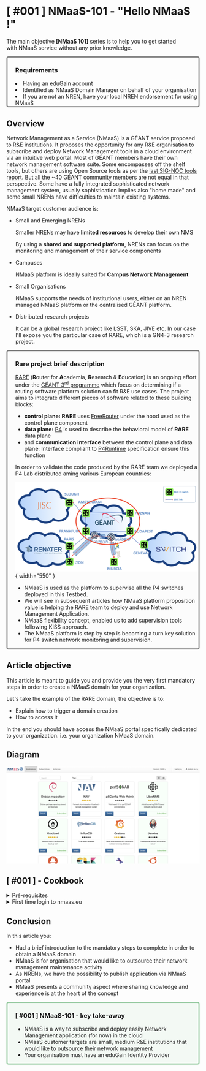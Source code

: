 # [ #001 ] NMaaS-101 - "Hello NMaaS !"

The main objective **[NMaaS 101]** series is to help you to get started with NMaaS service without any prior knowledge.

<div style="border: 3px solid gray; border-radius: 5px; padding-left: 20px;">

<h3>Requirements</h3>
<li>Having an eduGain account</li> 
<li> Identified as NMaaS Domain Manager on behalf of your organisation</li>
<li> If you are not an NREN, have your local NREN endorsement for using NMaaS</li>

</div>

## Overview

Network Management as a Service (NMaaS) is a GÉANT service proposed to R&E institutions. It proposes the opportunity for any R&E organisation to subscribe and deploy Network Management tools in a cloud environment via an intuitive web portal. Most of GÉANT members have their own network management software suite. Some encompasses off the shelf tools, but others are using Open Source tools as per the [last SIG-NOC tools report](https://wiki.geant.org/display/SIGNOC/SIG-NOC+Tools+Survey+2019). But all the ~40 GÉANT community members are not equal in that perspective. Some have a fully integrated sophisticated network management system, usually sophistication implies also "home made" and some small NRENs have difficulties to maintain existing systems.

NMaaS target customer audience is:

- Small and Emerging NRENs

  Smaller NRENs may have **limited resources** to develop their own NMS

  By using a **shared and supported platform**, NRENs can focus on the monitoring and management of their service components

- Campuses

  NMaaS platform is ideally suited for **Campus Network Management**

- Small Organisations

  NMaaS supports the needs of institutional users, either on an NREN managed NMaaS platform or the centralised GÉANT platform.

- Distributed research projects

  It can be a global research project like LSST, SKA, JIVE etc. In our case I'll expose you the particular case of RARE, which is a GN4-3 research project.


<div style="border: 3px solid gray; border-radius: 5px; padding-left: 20px; background-color: #fcfcfc;">

### Rare project brief description

[RARE](https://wiki.geant.org/display/RARE) (**R**outer for **A**cademia, **R**esearch & **E**ducation) is an ongoing effort under the [GÉANT 3<sup>rd</sup> programme](https://www.geant.org/Projects/GEANT_Project_GN4-3) which focus on determining if a routing software platform solution can fit R&E use cases. The project aims to integrate different pieces of software related to these building blocks:

- **control plane: RARE** uses [FreeRouter](http://freerouter.nop.hu/) under the hood used as the control plane component
- **data plane:** [P4](https://p4.org/) is used to describe the behavioral model of **RARE** data plane
- and **communication interface** between the control plane and data plane: Interface compliant to [P4Runtime](https://github.com/p4lang/p4runtime) specification ensure this function

In order to validate the code produced by the RARE team we deployed a P4 Lab distributed aming various European countries:

[//]: # (<img src="../img/blog-nmaas-101-1-1.png" width="550">)
![Image1](../img/blog-nmaas-101-1-1.png){ width="550" }

- NMaaS is used as the platform to supervise all the P4 switches deployed in this Testbed.
- We will see in subsequent articles how NMaaS platform proposition value is helping the RARE team to deploy and use Network Management Application.
- NMaaS flexibility concept, enabled us to add supervision tools following KISS approach.
- The NMaaS platform is step by step is becoming a turn key solution for P4 switch network monitoring and supervision. 

</div>


## Article objective

This article is meant to guide you and provide you the very first mandatory steps in order to create a NMaaS domain for your organization.

Let's take the example of the RARE domain, the objective is to:

- Explain how to trigger a domain creation
- How to access it

In the end you should have access the NMaaS portal specifically dedicated to your organization. i.e. your organization NMaaS domain.

## Diagram

<img src="../img/blog-nmaas-101-1-2.png" width="550">


## [ #001 ] - Cookbook
<details>
<summary>Pré-requisites</summary>

- eduGain R&E IDP
  
  Your organization should be part of the eduGain R&E federated Identity provider.

- Designated as NMaaS domain manager internally by your organisation

  Usually, this is CIO role, but at least you should have been granted the privileges to deploy applications on behalf of your institution.

</details>

<details>
<summary>First time login to nmaas.eu</summary>

- Via your favorite browser, go to nmaas.eu, you should be granted by a welcome page:

<img src="../img/blog-nmaas-101-1-3.png" width="550">

- Click on "Login / Register" button and then "Federated login"

<img src="../img/blog-nmaas-101-1-4.png" width="550">

- You should be now familiar with eduGain authentication system

<img src="../img/blog-nmaas-101-1-5.png" width="550">

- You should be now familiar with national eduGain authentication system

<img src="../img/blog-nmaas-101-1-6.png" width="550">

- During first login you are asked to submit additional account information and login again

<img src="../img/blog-nmaas-101-1-7.png" width="550">

- At this point you should now have access to NMaaS portal but with no domain

<img src="../img/blog-nmaas-101-1-8.png" width="550">

- At that precise point your connection attempt is logged by the NMaaS team and your email contact associated to your eduGain account
- The final step is to send a mail to <a href="mailto:nmaas@lists.geant.org">nmaas@lists.geant.org</a>

This mail should briefly present your organisation, eventually your project, mention the domain name (like RARE in my case) and have the endorsement of your local NREN.

With these information the NMaaS team should be able to:

- create the NMaaS domain you specified in your request
- associate your eduGain account as Domain manager for your organisation


## Verification

<details>
<summary>Check your NMaaS domain is created and that you are Domain manager for your organization</summary>

<img src="../img/blog-nmaas-101-1-9.png" width="550">

Congratulations! Your organisation has now a NMaaS domain and you are Domain manager for your organisation ! 

</details>

</details>


## Conclusion

In this article you:

- Had a brief introduction to the mandatory steps to complete in order to obtain a NMaaS domain
- NMaaS is for organisation that would like to outsource their network management maintenance activity
- As NRENs, we have the possibility to publish application via NMaaS portal
- NMaaS presents a community aspect where sharing knowledge and experience is at the heart of the concept

<div style="border: 3px solid #91c89c; border-radius: 5px; padding-left: 20px; background-color: #f3f9f4">

### [ #001 ] NMaaS-101 - key take-away

- NMaaS is a way to subscribe and deploy easily Network Management application (for now) in the cloud
- NMaaS customer targets are small, medium R&E institutions that would like to outsource their network management
- Your organisation must have an eduGain Identity Provider
</div>
